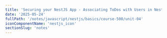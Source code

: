 ```yaml
---
title: 'Securing your NestJS App - Associating ToDos with Users in NestJS'
date: '2025-05-24'
fullPath: '/notes/javascript/nestjs/basics/course-500/unit-04'
iconComponentName: 'nestjs_icon'
sectionSlug: 'notes'
---
```

